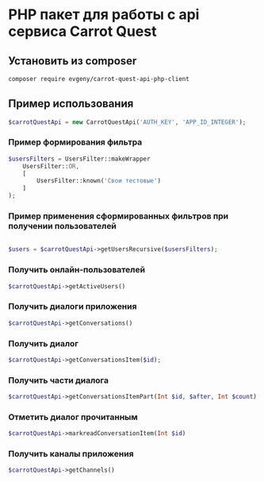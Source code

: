 # PHP пакет для работы с api сервиса Carrot Quest

## Установить из composer
```bash
composer require evgeny/carrot-quest-api-php-client
```

## Пример использования

```php
$carrotQuestApi = new CarrotQuestApi('AUTH_KEY', 'APP_ID_INTEGER');
```

### Пример формирования фильтра

```php
$usersFilters = UsersFilter::makeWrapper
    UsersFilter::OR,
    [
        UsersFilter::known('Свои тестовые')
    ]
);
```

### Пример применения сформированных фильтров при получении пользователей

```php

$users = $carrotQuestApi->getUsersRecursive($usersFilters);

```

### Получить онлайн-пользователей
```php
$carrotQuestApi->getActiveUsers()
```

### Получить диалоги приложения
```php
$carrotQuestApi->getConversations()
```

### Получить диалог
```php
$carrotQuestApi->getConversationsItem($id);
```

### Получить части диалога
```php
$carrotQuestApi->getConversationsItemPart(Int $id, $after, Int $count)
```

### Отметить диалог прочитанным
```php
$carrotQuestApi->markreadConversationItem(Int $id)
```

### Получить каналы приложения
```php
$carrotQuestApi->getChannels()
```